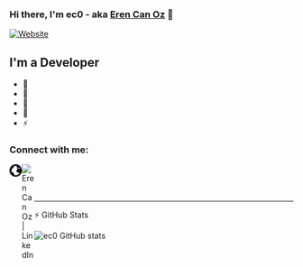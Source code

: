 ### Hi there, I'm ec0 - aka [Eren Can Oz](https://ErenCanOz.com) 👋

[![Website](https://img.shields.io/website?label=kadirfirat.com&style=for-the-badge&url=https%3A%2F%2Fkadirfirat.com)](https://ErenCanOz.com)

## I'm a  Developer

- 🔭 
- 🌱 
- 👯 
- 🥅 
- ⚡

### Connect with me:

[<img align="left" alt="erencanoz.com" width="22px" src="https://raw.githubusercontent.com/iconic/open-iconic/master/svg/globe.svg" />](https://erencanoz.com)
[<img align="left" alt="Eren Can Oz | LinkedIn" width="22px" src="https://cdn.jsdelivr.net/npm/simple-icons@v3/icons/linkedin.svg" />](https://www.linkedin.com/in/erencanoz/)

<br />


<br />
<br />

---

:zap: GitHub Stats

![ec0 GitHub stats](https://github-readme-stats.vercel.app/api?username=ErenCan0z&show_icons=true&theme=tokyonight)
